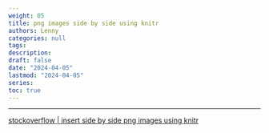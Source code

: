 ```yaml
---
weight: 05
title: png images side by side using knitr
authors: Lenny
categories: null
tags: 
description: 
draft: false
date: "2024-04-05"
lastmod: "2024-04-05"
series:
toc: true
---
```



<!--more-->
---

<a href = "https://stackoverflow.com/questions/25415365/insert-side-by-side-png-images-using-knitr" target="_blank" rel="noopener noreferrer">stockoverflow | insert side by side png images using knitr</a>